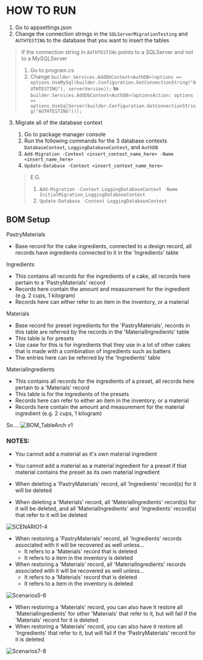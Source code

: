 # **HOW TO RUN**
1. Go to appsettings.json
2. Change the connection strings in the `SQLServerMigrationTesting` and `AUTHTESTING` to the database that you want to insert the tables
   
> If the connection string in `AUTHTESTING` points to a SQLServer and not to a MySQLServer
   > 1. Go to program.cs
   > 2. Change `builder.Services.AddDbContext<AuthDB>(options => options.UseMySql(builder.Configuration.GetConnectionString("AUTHTESTING"), serverVersion));`
      **to** `builder.Services.AddDbContext<AuthDB>(optionsAction: options => options.UseSqlServer(builder.Configuration.GetConnectionString("AUTHTESTING")));`

3. Migrate all of the database context
   1. Go to package manager console
   2. Run the following commands for the 3 database contexts `DatabaseContext`, `LoggingDatabaseContext`, and `AuthDB`
   3. `Add-Migration -Context <insert_context_name_here> -Name <insert_name_here>`
   4. `Update-Database -Context <insert_context_name_here>`
      
   > E.G.
   > 1. `Add-Migration -Context LoggingDatabaseContext -Name InitialMigration_LoggingDatabaseContext`
   > 2. `Update-Database -Context LoggingDatabaseContext`
      

## BOM Setup

PastryMaterials 
- Base record for the cake ingredients, connected to a design record, all records have ingredients connected to it in the 'Ingredients' table

Ingredients 
- This contains all records for the ingredients of a cake, all records here pertain to a 'PastryMaterials' record
- Records here contain the amount and measurement for the ingredient (e.g. 2 cups, 1 kilogram)
- Records here can either refer to an item in the inventory, or a material

Materials 
- Base record for preset ingredients for the 'PastryMaterials', records in this table are referred by the records in the 'MaterialIngredients' table
- This table is for presets
- Use case for this is for ingredients that they use in a lot of other cakes that is made with a combination of ingredients such as batters
- The entries here can be referred by the 'Ingredients' table

MaterialIngredients 
- This contains all records for the ingredients of a preset, all records here pertain to a 'Materials' record
- This table is for the ingredients of the presets
- Records here can refer to either an item in the inventory, or a material
- Records here contain the amount and measurement for the material ingredient (e.g. 2 cups, 1 kilogram)

So....
![BOM_TableArch v1](https://github.com/BernardSurdilla/BOMAPI/assets/149220736/e51a6862-9f8c-4169-82f6-996874b03282)

### NOTES:
- You cannot add a material as it's own material ingredient
- You cannot add a material as a material ingredient for a preset if that material contains the preset as its own material ingredient

- When deleting a 'PastryMaterials' record, all 'Ingredients' record(s) for it will be deleted
- When deleting a 'Materials' record, all 'MaterialIngredients' record(s) for it will be deleted, and all 'MaterialIngredients' and 'Ingredients' record(s) that refer to it will be deleted

![SCENARIO1-4](https://github.com/BernardSurdilla/BOMAPI/assets/149220736/8afc6a40-02fd-4695-bed9-eb334e0555b4)

- When restoring a 'PastryMaterials' record, all 'Ingredients' records associated with it will be recovered as well unless...
  - It refers to a 'Materials' record that is deleted
  - It refers to a item in the inventory is deleted
- When restoring a 'Materials' record, all 'MaterialIngredients' records associated with it will be recovered as well unless...
  - It refers to a 'Materials' record that is deleted
  - It refers to a item in the inventory is deleted

![Scenarios5-6](https://github.com/BernardSurdilla/BOMAPI/assets/149220736/96d4052a-21b6-44f0-9ae1-135d68b584f4)
  
- When restoring a 'Materials' record, you can also have it restore all 'MaterialIngredients' for other 'Materials' that refer to it, but will fail if the 'Materials' record for it is deleted
- When restoring a 'Materials' record, you can also have it restore all 'Ingredients' that refer to it, but will fail if the 'PastryMaterials' record for it is deleted

![Scenarios7-8](https://github.com/BernardSurdilla/BOMAPI/assets/149220736/c4e767f8-647b-4a91-9474-04df1fdf5d2b)

    
